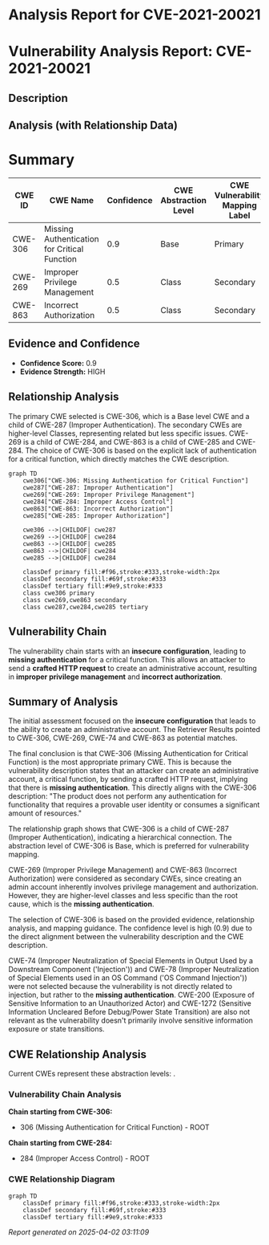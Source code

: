 # Analysis Report for CVE-2021-20021

# Vulnerability Analysis Report: CVE-2021-20021

## Description



## Analysis (with Relationship Data)

# Summary
| CWE ID | CWE Name | Confidence | CWE Abstraction Level | CWE Vulnerability Mapping Label | CWE-Vulnerability Mapping Notes |
|---|---|---|---|---|---|
| CWE-306 | Missing Authentication for Critical Function | 0.9 | Base | Primary | Allowed |
| CWE-269 | Improper Privilege Management | 0.5 | Class | Secondary | Discouraged |
| CWE-863 | Incorrect Authorization | 0.5 | Class | Secondary | Allowed-with-Review |

## Evidence and Confidence

*   **Confidence Score:** 0.9
*   **Evidence Strength:** HIGH

## Relationship Analysis
The primary CWE selected is CWE-306, which is a Base level CWE and a child of CWE-287 (Improper Authentication). The secondary CWEs are higher-level Classes, representing related but less specific issues. CWE-269 is a child of CWE-284, and CWE-863 is a child of CWE-285 and CWE-284. The choice of CWE-306 is based on the explicit lack of authentication for a critical function, which directly matches the CWE description.

```mermaid
graph TD
    cwe306["CWE-306: Missing Authentication for Critical Function"]
    cwe287["CWE-287: Improper Authentication"]
    cwe269["CWE-269: Improper Privilege Management"]
    cwe284["CWE-284: Improper Access Control"]
    cwe863["CWE-863: Incorrect Authorization"]
    cwe285["CWE-285: Improper Authorization"]

    cwe306 -->|CHILDOF| cwe287
    cwe269 -->|CHILDOF| cwe284
    cwe863 -->|CHILDOF| cwe285
    cwe863 -->|CHILDOF| cwe284
    cwe285 -->|CHILDOF| cwe284

    classDef primary fill:#f96,stroke:#333,stroke-width:2px
    classDef secondary fill:#69f,stroke:#333
    classDef tertiary fill:#9e9,stroke:#333
    class cwe306 primary
    class cwe269,cwe863 secondary
    class cwe287,cwe284,cwe285 tertiary
```

## Vulnerability Chain
The vulnerability chain starts with an **insecure configuration**, leading to **missing authentication** for a critical function. This allows an attacker to send a **crafted HTTP request** to create an administrative account, resulting in **improper privilege management** and **incorrect authorization**.

## Summary of Analysis
The initial assessment focused on the **insecure configuration** that leads to the ability to create an administrative account. The Retriever Results pointed to CWE-306, CWE-269, CWE-74 and CWE-863 as potential matches.

The final conclusion is that CWE-306 (Missing Authentication for Critical Function) is the most appropriate primary CWE. This is because the vulnerability description states that an attacker can create an administrative account, a critical function, by sending a crafted HTTP request, implying that there is **missing authentication**. This directly aligns with the CWE-306 description: "The product does not perform any authentication for functionality that requires a provable user identity or consumes a significant amount of resources."

The relationship graph shows that CWE-306 is a child of CWE-287 (Improper Authentication), indicating a hierarchical connection. The abstraction level of CWE-306 is Base, which is preferred for vulnerability mapping.

CWE-269 (Improper Privilege Management) and CWE-863 (Incorrect Authorization) were considered as secondary CWEs, since creating an admin account inherently involves privilege management and authorization. However, they are higher-level classes and less specific than the root cause, which is the **missing authentication**.

The selection of CWE-306 is based on the provided evidence, relationship analysis, and mapping guidance. The confidence level is high (0.9) due to the direct alignment between the vulnerability description and the CWE description.

CWE-74 (Improper Neutralization of Special Elements in Output Used by a Downstream Component ('Injection')) and CWE-78 (Improper Neutralization of Special Elements used in an OS Command ('OS Command Injection')) were not selected because the vulnerability is not directly related to injection, but rather to the **missing authentication**. CWE-200 (Exposure of Sensitive Information to an Unauthorized Actor) and CWE-1272 (Sensitive Information Uncleared Before Debug/Power State Transition) are also not relevant as the vulnerability doesn't primarily involve sensitive information exposure or state transitions.


## CWE Relationship Analysis

Current CWEs represent these abstraction levels: .


### Vulnerability Chain Analysis

**Chain starting from CWE-306:**
- 306 (Missing Authentication for Critical Function) - ROOT


**Chain starting from CWE-284:**
- 284 (Improper Access Control) - ROOT



### CWE Relationship Diagram

```mermaid
graph TD
    classDef primary fill:#f96,stroke:#333,stroke-width:2px
    classDef secondary fill:#69f,stroke:#333
    classDef tertiary fill:#9e9,stroke:#333
```



*Report generated on 2025-04-02 03:11:09*
